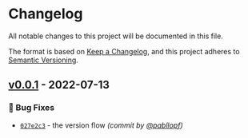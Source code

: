 # Changelog
All notable changes to this project will be documented in this file.

The format is based on [Keep a Changelog](https://keepachangelog.com/en/1.0.0/),
and this project adheres to [Semantic Versioning](https://semver.org/spec/v2.0.0.html).

## [v0.0.1] - 2022-07-13
### :bug: Bug Fixes
- [`027e2c3`](https://github.com/pabllopf/Alis/commit/027e2c3a828d5fa86d31db56267474a9860cc4fc) - the version flow *(commit by [@pabllopf](https://github.com/pabllopf))*


[v0.0.1]: https://github.com/pabllopf/Alis/compare/v0.0.0...v0.0.1